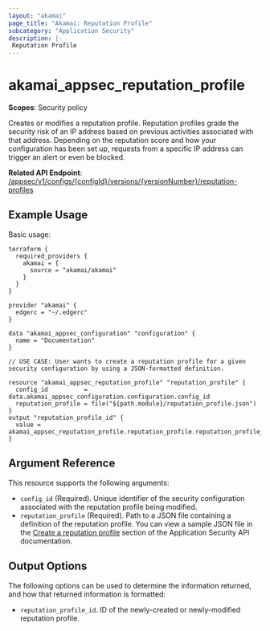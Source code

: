 ```yaml
---
layout: "akamai"
page_title: "Akamai: Reputation Profile"
subcategory: "Application Security"
description: |-
 Reputation Profile
---
```


# akamai_appsec_reputation_profile

**Scopes**: Security policy

Creates or modifies a reputation profile.
Reputation profiles grade the security risk of an IP address based on previous activities associated with that address.
Depending on the reputation score and how your configuration has been set up, requests from a specific IP address can trigger an alert or even be blocked.

**Related API Endpoint**: [/appsec/v1/configs/{configId}/versions/{versionNumber}/reputation-profiles](https://developer.akamai.com/api/cloud_security/application_security/v1.html#postreputationprofiles)

## Example Usage

Basic usage:

```
terraform {
  required_providers {
    akamai = {
      source = "akamai/akamai"
    }
  }
}

provider "akamai" {
  edgerc = "~/.edgerc"
}

data "akamai_appsec_configuration" "configuration" {
  name = "Documentation"
}

// USE CASE: User wants to create a reputation profile for a given security configuration by using a JSON-formatted definition.

resource "akamai_appsec_reputation_profile" "reputation_profile" {
  config_id          = data.akamai_appsec_configuration.configuration.config_id
  reputation_profile = file("${path.module}/reputation_profile.json")
}
output "reputation_profile_id" {
  value = akamai_appsec_reputation_profile.reputation_profile.reputation_profile_id
}
```

## Argument Reference

This resource supports the following arguments:

- `config_id` (Required). Unique identifier of the security configuration associated with the reputation profile being modified.
- `reputation_profile` (Required). Path to a JSON file containing a definition of the reputation profile. You can view a sample JSON file in the [Create a reputation profile](https://developer.akamai.com/api/cloud_security/application_security/v1.html#postreputationprofiles) section of the Application Security API documentation.

## Output Options

The following options can be used to determine the information returned, and how that returned information is formatted:

- `reputation_profile_id`. ID of the newly-created or newly-modified reputation profile.

